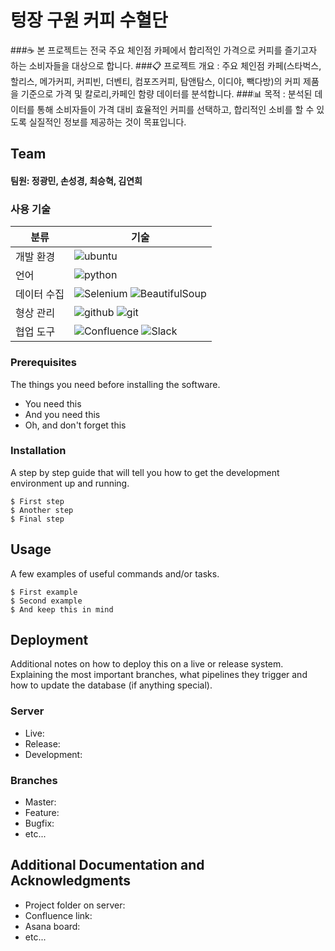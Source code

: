 # 텅장 구원 커피 수혈단
###☕️ 본 프로젝트는 전국 주요 체인점 카페에서 합리적인 가격으로 커피를 즐기고자 하는 소비자들을 대상으로 합니다.
###📋 프로젝트 개요 :
주요 체인점 카페(스타벅스, 할리스, 메가커피, 커피빈, 더벤티, 컴포즈커피, 탐앤탐스, 이디야, 빽다방)의 커피 제품을 기준으로 가격 및 칼로리,카페인 함량 데이터를 분석합니다.
###📊 목적 :
분석된 데이터를 통해 소비자들이 가격 대비 효율적인 커피를 선택하고, 합리적인 소비를 할 수 있도록 실질적인 정보를 제공하는 것이 목표입니다.

## Team
#### 팀원: 정광민, 손성경, 최승혁, 김연희
### 사용 기술
|분류|기술|
|------|---|
|개발 환경|![ubuntu](https://img.shields.io/badge/Ubuntu-E95420?style=for-the-badge&logo=ubuntu&logoColor=white)|
|언어|![python](	https://img.shields.io/badge/Python-3776AB?style=for-the-badge&logo=python&logoColor=white)|
|데이터 수집|<img src="https://img.shields.io/badge/Selenium-4CAF50?style=flat-square&logo=selenium&logoColor=white" alt="Selenium" /> <img src="https://img.shields.io/badge/BeautifulSoup-FFB300?style=flat-square&logo=beautifulsoup&logoColor=white" alt="BeautifulSoup" /> |
|형상 관리|![github](	https://img.shields.io/badge/GitHub-100000?style=for-the-badge&logo=github&logoColor=white) ![git](https://img.shields.io/badge/GIT-E44C30?style=for-the-badge&logo=git&logoColor=white)|
|협업 도구|<img src="https://img.shields.io/badge/Confluence-0052CC?style=flat-square&logo=confluence&logoColor=white" alt="Confluence" /> <img src="https://img.shields.io/badge/Slack-4A154B?style=flat-square&logo=slack&logoColor=white" alt="Slack" />|

### Prerequisites

The things you need before installing the software.

* You need this
* And you need this
* Oh, and don't forget this

### Installation

A step by step guide that will tell you how to get the development environment up and running.

```
$ First step
$ Another step
$ Final step
```

## Usage

A few examples of useful commands and/or tasks.

```
$ First example
$ Second example
$ And keep this in mind
```

## Deployment

Additional notes on how to deploy this on a live or release system. Explaining the most important branches, what pipelines they trigger and how to update the database (if anything special).

### Server

* Live:
* Release:
* Development:

### Branches

* Master:
* Feature:
* Bugfix:
* etc...

## Additional Documentation and Acknowledgments

* Project folder on server:
* Confluence link:
* Asana board:
* etc...







